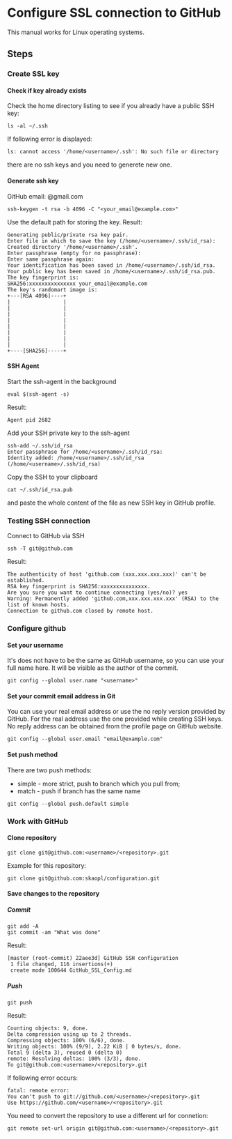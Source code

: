 # Configure SSL connection to GitHub

This manual works for Linux operating systems.

## Steps

### Create SSL key

#### Check if key already exists
Check the home directory listing to see if you already have a public SSH key:
```
ls -al ~/.ssh
```
If following error is displayed:
```
ls: cannot access '/home/<username>/.ssh': No such file or directory
```  
there are no ssh keys and you need to generete new one.

#### Generate ssh key
GitHub email: @gmail.com
```
ssh-keygen -t rsa -b 4096 -C "<your_email@example.com>"
```
Use the default path for storing the key.
Result:
```
Generating public/private rsa key pair.
Enter file in which to save the key (/home/<username>/.ssh/id_rsa): 
Created directory '/home/<username>/.ssh'.
Enter passphrase (empty for no passphrase): 
Enter same passphrase again: 
Your identification has been saved in /home/<username>/.ssh/id_rsa.
Your public key has been saved in /home/<username>/.ssh/id_rsa.pub.
The key fingerprint is:
SHA256:xxxxxxxxxxxxxxx your_email@example.com
The key's randomart image is:
+---[RSA 4096]----+
|                 |
|                 |
|                 |
|                 |
|                 |
|                 |
|                 |
|                 |
+----[SHA256]-----+
```

#### SSH Agent 
Start the ssh-agent in the background
```
eval $(ssh-agent -s)
```
Result:
```
Agent pid 2682
```
Add your SSH private key to the ssh-agent
```
ssh-add ~/.ssh/id_rsa
Enter passphrase for /home/<username>/.ssh/id_rsa: 
Identity added: /home/<username>/.ssh/id_rsa (/home/<username>/.ssh/id_rsa)
```
Copy the SSH to your clipboard
```
cat ~/.ssh/id_rsa.pub
```
and paste the whole content of the file as new SSH key in GitHub profile.

### Testing SSH connection
Connect to GitHub via SSH
```
ssh -T git@github.com
```
Result:
```
The authenticity of host 'github.com (xxx.xxx.xxx.xxx)' can't be established.
RSA key fingerprint is SHA256:xxxxxxxxxxxxxxx.
Are you sure you want to continue connecting (yes/no)? yes
Warning: Permanently added 'github.com,xxx.xxx.xxx.xxx' (RSA) to the list of known hosts.
Connection to github.com closed by remote host.
```

### Configure github
#### Set your username
It's does not have to be the same as GitHub username, so you can use your full name here.
It will be visible as the author of the commit.
```
git config --global user.name "<username>"
```

#### Set your commit email address in Git
You can use your real email address or use the no reply version provided by GitHub.
For the real address use the one provided while creating SSH keys.
No reply address can be obtained from the profile page on GitHub website.
```
git config --global user.email "email@example.com"
```

#### Set push method
There are two push methods:
* simple - more strict, push to branch which you pull from;
* match - push if branch has the same name

```
git config --global push.default simple
```

### Work with GitHub

#### Clone repository
```
git clone git@github.com:<username>/<repository>.git
```
Example for this repository:
```
git clone git@github.com:skaopl/configuration.git
```

#### Save changes to the repository

##### Commit
```
git add -A
git commit -am "What was done"
```
Result:
```
[master (root-commit) 22aee3d] GitHub SSH configuration
 1 file changed, 116 insertions(+)
 create mode 100644 GitHub_SSL_Config.md
```

##### Push
```
git push
```
Result:
```
Counting objects: 9, done.
Delta compression using up to 2 threads.
Compressing objects: 100% (6/6), done.
Writing objects: 100% (9/9), 2.22 KiB | 0 bytes/s, done.
Total 9 (delta 3), reused 0 (delta 0)
remote: Resolving deltas: 100% (3/3), done.
To git@github.com:<username>/<repository>.git
```
If following error occurs:
```
fatal: remote error:
You can't push to git://github.com/<username>/<repository>.git
Use https://github.com/<username>/<repository>.git
```
You need to convert the repository to use a different url for connetion:
```
git remote set-url origin git@github.com:<username>/<repository>.git
```